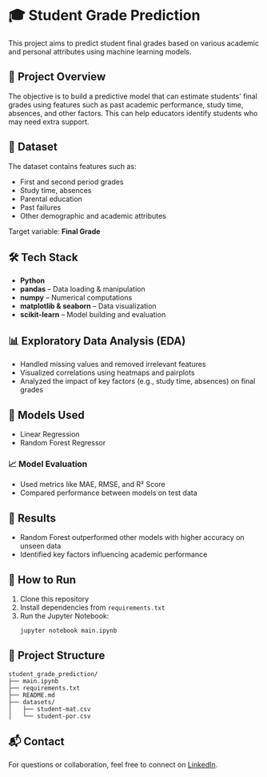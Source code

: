 # 🎓 Student Grade Prediction

This project aims to predict student final grades based on various academic and personal attributes using machine learning models.

## 📌 Project Overview

The objective is to build a predictive model that can estimate students' final grades using features such as past academic performance, study time, absences, and other factors. This can help educators identify students who may need extra support.

## 📂 Dataset

The dataset contains features such as:

- First and second period grades
- Study time, absences
- Parental education
- Past failures
- Other demographic and academic attributes

Target variable: **Final Grade**

## 🛠️ Tech Stack

- **Python**
- **pandas** – Data loading & manipulation  
- **numpy** – Numerical computations  
- **matplotlib & seaborn** – Data visualization  
- **scikit-learn** – Model building and evaluation

## 📊 Exploratory Data Analysis (EDA)

- Handled missing values and removed irrelevant features
- Visualized correlations using heatmaps and pairplots
- Analyzed the impact of key factors (e.g., study time, absences) on final grades

## 🤖 Models Used

- Linear Regression
- Random Forest Regressor

### 📈 Model Evaluation

- Used metrics like MAE, RMSE, and R² Score
- Compared performance between models on test data

## 📌 Results

- Random Forest outperformed other models with higher accuracy on unseen data
- Identified key factors influencing academic performance

## 🚀 How to Run

1. Clone this repository  
2. Install dependencies from `requirements.txt`  
3. Run the Jupyter Notebook:  
   ```bash
   jupyter notebook main.ipynb
   ```

## 📁 Project Structure

```
student_grade_prediction/
├── main.ipynb
├── requirements.txt
├── README.md
├── datasets/
│   ├── student-mat.csv
│   └── student-por.csv
```

## 📬 Contact

For questions or collaboration, feel free to connect on [LinkedIn](https://www.linkedin.com/in/raji-reddy-bb54682aa/).
